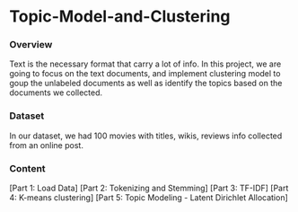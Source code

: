 # Topic-Model-and-Clustering

### Overview

Text is the necessary format that carry a lot of info. In this project, we are going to focus on the text documents, and implement clustering model to goup the unlabeled documents as well as identify the topics based on the documents we collected.

### Dataset

In our dataset, we had 100 movies with titles, wikis, reviews info collected from an online post.

### Content

[Part 1: Load Data]
[Part 2: Tokenizing and Stemming]
[Part 3: TF-IDF]
[Part 4: K-means clustering]
[Part 5: Topic Modeling - Latent Dirichlet Allocation]
